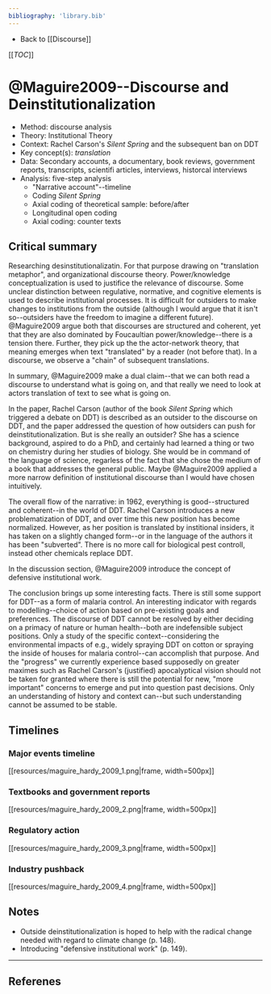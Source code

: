```yaml
---
bibliography: 'library.bib'
---
```


* Back to [[Discourse]]

[[_TOC_]]

# @Maguire2009--Discourse and Deinstitutionalization


* Method: discourse analysis
* Theory: Institutional Theory
* Context: Rachel Carson's _Silent Spring_ and the subsequent ban on DDT
* Key concept(s): _translation_
* Data: Secondary accounts, a documentary, book reviews, government reports, transcripts, scientifi articles, interviews, historcal interviews
* Analysis: five-step analysis
    * "Narrative account"--timeline
    * Coding _Silent Spring_ 
    * Axial coding of theoretical sample: before/after
    * Longitudinal open coding
    * Axial coding: counter texts

## Critical summary

Researching desinstitutionalizatin. For that purpose drawing on "translation metaphor", and organizational discourse theory. Power/knowledge conceptualization is used to justifice the relevance of discourse. Some unclear distinction between regulative, normative, and cognitive elements is used to describe institutional processes. It is difficult for outsiders to make changes to institutions from the outside (although I would argue that it isn't so--outsiders have the freedom to imagine a different future). @Maguire2009 argue both that discourses are structured and coherent, yet that they are also dominated by Foucaultian power/knowledge--there is a tension there. Further, they pick up the the actor-network theory, that meaning emerges when text "translated" by a reader (not before that). In a discourse, we observe a "chain" of subsequent translations.

In summary, @Maguire2009 make a dual claim--that we can both read a discourse to understand what is going on, and that really we need to look at actors translation of text to see what is going on.

In the paper, Rachel Carson (author of the book _Silent Spring_ which triggered a debate on DDT) is described as an outsider to the discourse on DDT, and the paper addressed the question of how outsiders can push for deinstitutionalization. But is she really an outsider? She has a science background, aspired to do a PhD, and certainly had learned a thing or two on chemistry during her studies of biology. She would be in command of the language of science, regarless of the fact that she chose the medium of a book that addresses the general public. Maybe @Maguire2009 applied a more narrow definition of institutional discourse than I would have chosen intuitively.

The overall flow of the narrative: in 1962, everything is good--structured and coherent--in the world of DDT. Rachel Carson introduces a new problematization of DDT, and over time this new position has become normalized. However, as her position is translated by institional insiders, it has taken on a slightly changed form--or in the language of the authors it has been "subverted". There is no more call for biological pest controll, instead other chemicals replace DDT.

In the discussion section, @Maguire2009 introduce the concept of defensive institutional work.

The conclusion brings up some interesting facts. There is still some support for DDT--as a form of malaria control. An interesting indicator with regards to modelling--choice of action based on pre-existing goals and preferences. The discourse of DDT cannot be resolved by either deciding on a primacy of nature or human health--both are indefensible subject positions. Only a study of the specific context--considering the environmental impacts of e.g., widely spraying DDT on cotton or spraying the inside of houses for malaria control--can accomplish that purpose. And the "progress" we currently experience based supposedly on greater maximes such as Rachel Carson's (justified) apocalyptical vision should not be taken for granted where there is still the potential for new, "more important" concerns to emerge and put into question past decisions. Only an understanding of history and context can--but such understanding cannot be assumed to be stable.

## Timelines

### Major events timeline

[[resources/maguire_hardy_2009_1.png|frame, width=500px]]

### Textbooks and government reports

[[resources/maguire_hardy_2009_2.png|frame, width=500px]]

### Regulatory action

[[resources/maguire_hardy_2009_3.png|frame, width=500px]]

### Industry pushback

[[resources/maguire_hardy_2009_4.png|frame, width=500px]]

## Notes

* Outside deinstitutionalization is hoped to help with the radical change needed with regard to climate change (p. 148).
* Introducing "defensive institutional work" (p. 149).

---

## Referenes